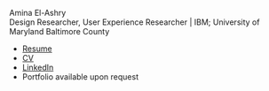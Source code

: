 Amina El-Ashry  
Design Researcher, User Experience Researcher | IBM; University of Maryland Baltimore County 

- [Resume](https://drive.google.com/file/d/1yGV61lB0qNPOMQtv4J80pkbpoSj_yM9Z/view?usp=sharing)  
- [CV]()  
- [LinkedIn](https://www.linkedin.com/in/amina-el-ashry/)  
- Portfolio available upon request   
